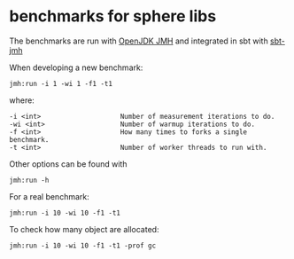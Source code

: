 # benchmarks for sphere libs

The benchmarks are run with [OpenJDK JMH](http://openjdk.java.net/projects/code-tools/jmh/) and integrated in sbt with [sbt-jmh](https://github.com/ktoso/sbt-jmh)

When developing a new benchmark:

```
jmh:run -i 1 -wi 1 -f1 -t1
```

where:

    -i <int>                    Number of measurement iterations to do.
    -wi <int>                   Number of warmup iterations to do.
    -f <int>                    How many times to forks a single benchmark.
    -t <int>                    Number of worker threads to run with.

Other options can be found with
```
jmh:run -h
```

For a real benchmark:
```
jmh:run -i 10 -wi 10 -f1 -t1
```

To check how many object are allocated:
```
jmh:run -i 10 -wi 10 -f1 -t1 -prof gc
```